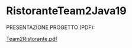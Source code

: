 # RistoranteTeam2Java19

PRESENTAZIONE PROGETTO (PDF):

[Team2Ristorante.pdf](https://github.com/anamariaow/RistoranteTeam2Java19/files/14261380/Team2Ristorante.pdf)
